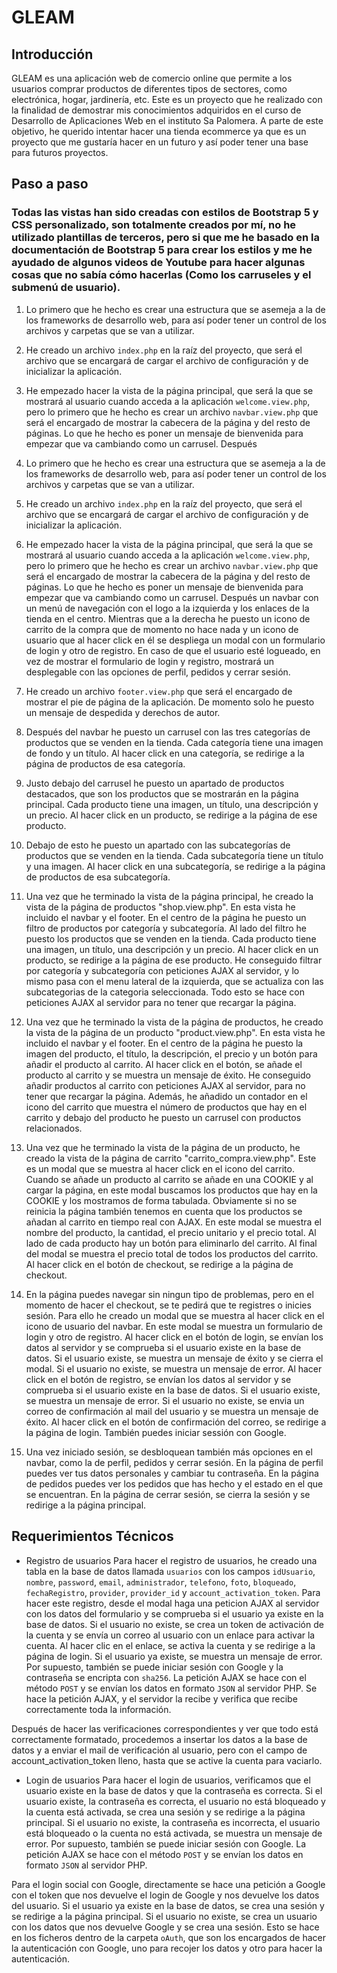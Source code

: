 # GLEAM

## Introducción

GLEAM es una aplicación web de comercio online que permite a los usuarios comprar productos de diferentes tipos de sectores, como electrónica, hogar, jardinería, etc. Este es un proyecto que he realizado con la finalidad de demostrar mis conocimientos adquiridos en el curso de Desarrollo de Aplicaciones Web en el instituto Sa Palomera. A parte de este objetivo, he querido intentar hacer una tienda ecommerce ya que es un proyecto que me gustaría hacer en un futuro y así poder tener una base para futuros proyectos. 




## Paso a paso

### Todas las vistas han sido creadas con estilos de Bootstrap 5 y CSS personalizado, son totalmente creados por mí, no he utilizado plantillas de terceros, pero si que me he basado en la documentación de Bootstrap 5 para crear los estilos y me he ayudado de algunos videos de Youtube para hacer algunas cosas que no sabía cómo hacerlas (Como los carruseles y el submenú de usuario).

1. Lo primero que he hecho es crear una estructura que se asemeja a la de los frameworks de desarrollo web, para así poder tener un control de los archivos y carpetas que se van a utilizar.

2. He creado un archivo `index.php` en la raíz del proyecto, que será el archivo que se encargará de cargar el archivo de configuración y de inicializar la aplicación.

3. He empezado hacer la vista de la página principal, que será la que se mostrará al usuario cuando acceda a la aplicación `welcome.view.php`, pero lo primero que he hecho es crear un archivo `navbar.view.php` que será el encargado de mostrar la cabecera de la página y del resto de páginas. Lo que he hecho es poner un mensaje de bienvenida para empezar que va cambiando como un carrusel. Después
1. Lo primero que he hecho es crear una estructura que se asemeja a la de los frameworks de desarrollo web, para así poder tener un control de los archivos y carpetas que se van a utilizar.

2. He creado un archivo `index.php` en la raíz del proyecto, que será el archivo que se encargará de cargar el archivo de configuración y de inicializar la aplicación.

3. He empezado hacer la vista de la página principal, que será la que se mostrará al usuario cuando acceda a la aplicación `welcome.view.php`, pero lo primero que he hecho es crear un archivo `navbar.view.php` que será el encargado de mostrar la cabecera de la página y del resto de páginas. Lo que he hecho es poner un mensaje de bienvenida para empezar que va cambiando como un carrusel. Después un navbar con un menú de navegación con el logo a la izquierda y los enlaces de la tienda en el centro. Mientras que a la derecha he puesto un icono de carrito de la compra que de momento no hace nada y un icono de usuario que al hacer click en él se despliega un modal con un formulario de login y otro de registro. En caso de que el usuario esté logueado, en vez de mostrar el formulario de login y registro, mostrará un desplegable con las opciones de perfil, pedidos y cerrar sesión.

4. He creado un archivo `footer.view.php` que será el encargado de mostrar el pie de página de la aplicación. De momento solo he puesto un mensaje de despedida y derechos de autor.

5. Después del navbar he puesto un carrusel con las tres categorías de productos que se venden en la tienda. Cada categoría tiene una imagen de fondo y un título. Al hacer click en una categoría, se redirige a la página de productos de esa categoría.

6. Justo debajo del carrusel he puesto un apartado de productos destacados, que son los productos que se mostrarán en la página principal. Cada producto tiene una imagen, un título, una descripción y un precio. Al hacer click en un producto, se redirige a la página de ese producto.

7. Debajo de esto he puesto un apartado con las subcategorías de productos que se venden en la tienda. Cada subcategoría tiene un título y una imagen. Al hacer click en una subcategoría, se redirige a la página de productos de esa subcategoría.

8. Una vez que he terminado la vista de la página principal, he creado la vista de la página de productos "shop.view.php". En esta vista he incluido el navbar y el footer. En el centro de la página he puesto un filtro de productos por categoría y subcategoría. Al lado del filtro he puesto los productos que se venden en la tienda. Cada producto tiene una imagen, un título, una descripción y un precio. Al hacer click en un producto, se redirige a la página de ese producto. He conseguido filtrar por categoría y subcategoría con peticiones AJAX al servidor, y lo mismo pasa con el menu lateral de la izquierda, que se actualiza con las subcategorias de la categoria seleccionada. Todo esto se hace con peticiones AJAX al servidor para no tener que recargar la página.

9. Una vez que he terminado la vista de la página de productos, he creado la vista de la página de un producto "product.view.php". En esta vista he incluido el navbar y el footer. En el centro de la página he puesto la imagen del producto, el título, la descripción, el precio y un botón para añadir el producto al carrito. Al hacer click en el botón, se añade el producto al carrito y se muestra un mensaje de éxito. He conseguido añadir productos al carrito con peticiones AJAX al servidor, para no tener que recargar la página. Además, he añadido un contador en el icono del carrito que muestra el número de productos que hay en el carrito y debajo del producto he puesto un carrusel con productos relacionados. 

10. Una vez que he terminado la vista de la página de un producto, he creado la vista de la página de carrito "carrito_compra.view.php". Este es un modal que se muestra al hacer click en el icono del carrito. Cuando se añade un producto al carrito se añade en una COOKIE y al cargar la página, en este modal buscamos los productos que hay en la COOKIE y los mostramos de forma tabulada. Obviamente si no se reinicia la página también tenemos en cuenta que los productos se añadan al carrito en tiempo real con AJAX. En este modal se muestra el nombre del producto, la cantidad, el precio unitario y el precio total. Al lado de cada producto hay un botón para eliminarlo del carrito. Al final del modal se muestra el precio total de todos los productos del carrito. Al hacer click en el botón de checkout, se redirige a la página de checkout.

11. En la página puedes navegar sin ningun tipo de problemas, pero en el momento de hacer el checkout, se te pedirá que te registres o inicies sesión. Para ello he creado un modal que se muestra al hacer click en el icono de usuario del navbar. En este modal se muestra un formulario de login y otro de registro. Al hacer click en el botón de login, se envían los datos al servidor y se comprueba si el usuario existe en la base de datos. Si el usuario existe, se muestra un mensaje de éxito y se cierra el modal. Si el usuario no existe, se muestra un mensaje de error. Al hacer click en el botón de registro, se envían los datos al servidor y se comprueba si el usuario existe en la base de datos. Si el usuario existe, se muestra un mensaje de error. Si el usuario no existe, se envia un correo de confirmación al mail del usuario y se muestra un mensaje de éxito. Al hacer click en el botón de confirmación del correo, se redirige a la página de login. También puedes iniciar sessión con Google.

14. Una vez iniciado sesión, se desbloquean también más opciones en el navbar, como la de perfil, pedidos y cerrar sesión. En la página de perfil puedes ver tus datos personales y cambiar tu contraseña. En la página de pedidos puedes ver los pedidos que has hecho y el estado en el que se encuentran. En la página de cerrar sesión, se cierra la sesión y se redirige a la página principal.



## Requerimientos Técnicos

- Registro de usuarios
Para hacer el registro de usuarios, he creado una tabla en la base de datos llamada `usuarios` con los campos `idUsuario`, `nombre`, `password`, `email`, `administrador`, `telefono`, `foto`, `bloqueado`, `fechaRegistro`, `provider`, `provider_id` y `account_activation_token`.
Para hacer este registro, desde el modal haga una peticion AJAX al servidor con los datos del formulario y se comprueba si el usuario ya existe en la base de datos. Si el usuario no existe, se crea un token de activación de la cuenta y se envía un correo al usuario con un enlace para activar la cuenta. Al hacer clic en el enlace, se activa la cuenta y se redirige a la página de login. Si el usuario ya existe, se muestra un mensaje de error. Por supuesto, también se puede iniciar sesión con Google y la contraseña se encripta con `sha256`. La petición AJAX se hace con el método `POST` y se envían los datos en formato `JSON` al servidor PHP.
Se hace la petición AJAX, y el servidor la recibe y verifica que recibe correctamente toda la información.

Después de hacer las verificaciones correspondientes y ver que todo está correctamente formatado, procedemos a insertar los datos a la base de datos y a enviar el mail de verificación al usuario, pero con el campo de account_activation_token lleno, hasta que se active la cuenta para vaciarlo.

- Login de usuarios
Para hacer el login de usuarios, verificamos que el usuario existe en la base de datos y que la contraseña es correcta. Si el usuario existe, la contraseña es correcta, el usuario no está bloqueado y la cuenta está activada, se crea una sesión y se redirige a la página principal. Si el usuario no existe, la contraseña es incorrecta, el usuario está bloqueado o la cuenta no está activada, se muestra un mensaje de error. Por supuesto, también se puede iniciar sesión con Google. La petición AJAX se hace con el método `POST` y se envían los datos en formato `JSON` al servidor PHP.

Para el login social con Google, directamente se hace una petición a Google con el token que nos devuelve el login de Google y nos devuelve los datos del usuario. Si el usuario ya existe en la base de datos, se crea una sesión y se redirige a la página principal. Si el usuario no existe, se crea un usuario con los datos que nos devuelve Google y se crea una sesión. Esto se hace en los ficheros dentro de la carpeta `oAuth`, que son los encargados de hacer la autenticación con Google, uno para recojer los datos y otro para hacer la autenticación.






    